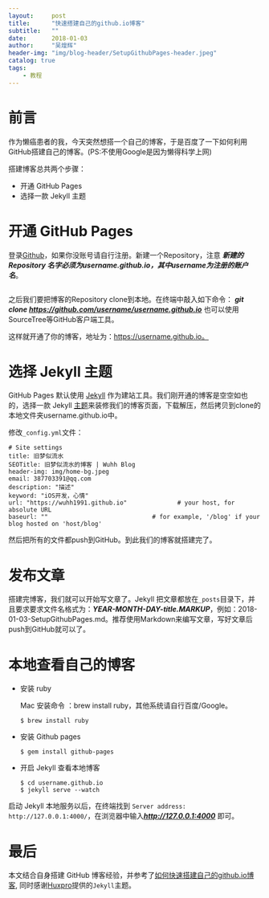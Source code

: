 ```yaml
---
layout:     post
title:      "快速搭建自己的github.io博客"
subtitle:   ""
date:       2018-01-03
author:     "吴煌辉"
header-img: "img/blog-header/SetupGithubPages-header.jpeg"
catalog: true
tags:
    - 教程
---
```



# 前言
作为懒癌患者的我，今天突然想搭一个自己的博客，于是百度了一下如何利用GitHub搭建自己的博客。(PS:不使用Google是因为懒得科学上网)

搭建博客总共两个步骤：

* 开通 GitHub Pages
* 选择一款 Jekyll 主题


# 开通 GitHub Pages

登录[Github](https://github.com)，如果你没账号请自行注册。新建一个Repository，注意 ***新建的Repository 名字必须为username.github.io，其中username为注册的账户名***。

<div style="text-align: center">
    <img src="https://pages.github.com/images/user-repo@2x.png" alt=""/>
</div>

之后我们要把博客的Repository clone到本地。在终端中敲入如下命令：
***git clone https://github.com/username/username.github.io***
也可以使用SourceTree等GitHub客户端工具。

这样就开通了你的博客，地址为：https://username.github.io。

#	选择 Jekyll 主题
GitHub Pages 默认使用 [Jekyll](https://jekyllrb.com/) 作为建站工具。我们刚开通的博客是空空如也的，选择一款 Jekyll [主题](https://github.com/Huxpro/huxpro.github.io)来装修我们的博客页面，下载解压，然后拷贝到clone的本地文件夹username.github.io中。

修改`_config.yml`文件：

```
# Site settings
title: 旧梦似流水
SEOTitle: 旧梦似流水的博客 | Wuhh Blog
header-img: img/home-bg.jpeg
email: 387703391@qq.com
description: "描述"
keyword: "iOS开发，心情"
url: "https://wuhh1991.github.io"              # your host, for absolute URL
baseurl: ""                             # for example, '/blog' if your blog hosted on 'host/blog'
```

然后把所有的文件都push到GitHub。到此我们的博客就搭建完了。

# 发布文章
搭建完博客，我们就可以开始写文章了。Jekyll 把文章都放在`_posts`目录下，并且要求要求文件名格式为：***YEAR-MONTH-DAY-title.MARKUP***，例如：2018-01-03-SetupGithubPages.md。推荐使用Markdown来编写文章，写好文章后push到GitHub就可以了。


# 本地查看自己的博客

* 安装 ruby

	Mac 安装命令 ：brew install ruby，其他系统请自行百度/Google。
	
	```
   $ brew install ruby
   ```

* 安装 Github pages

    ```
    $ gem install github-pages
    ```
	
* 开启 Jekyll 查看本地博客
	
	```
	$ cd username.github.io
	$ jekyll serve --watch
	```

启动 Jekyll 本地服务以后，在终端找到 `Server address: http://127.0.0.1:4000/`，在浏览器中输入***http://127.0.0.1:4000*** 即可。

# 最后
本文结合自身搭建 GitHub 博客经验，并参考了[如何快速搭建自己的github.io博客](https://keysaim.github.io/2017/08/15/how-to-setup-your-github-io-blog/), 同时感谢[Huxpro](https://github.com/Huxpro/huxpro.github.io)提供的`Jekyll`主题。

